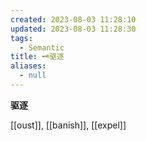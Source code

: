 ```yaml
---
created: 2023-08-03 11:28:10
updated: 2023-08-03 11:28:30
tags:
  - Semantic
title: 🗝️驱逐
aliases:
  - null
---
```


<pre><strong>驱逐</strong></pre>
[[oust]], [[banish]], [[expel]]